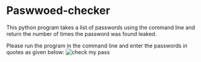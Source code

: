# Paswwoed-checker
This python program takes a list of passwords using the command line and return the number of times the password was found leaked. 


Please run the program in the command line and enter the passwords in quotes as given below:
![check my pass](https://user-images.githubusercontent.com/83596147/151629236-e7bc9ffb-aae0-4790-999f-c3fe40e66e40.png)
